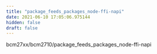 ```yaml
---
title: "package_feeds_packages_node-ffi-napi"
date: 2021-06-10 17:05:06.975144
hidden: false
draft: false
---
```


bcm27xx/bcm2710/package_feeds_packages_node-ffi-napi

